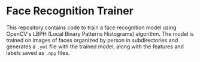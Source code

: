 # Face Recognition Trainer

This repository contains code to train a face recognition model using OpenCV's LBPH (Local Binary Patterns Histograms) algorithm. The model is trained on images of faces organized by person in subdirectories and generates a `.yml` file with the trained model, along with the features and labels saved as `.npy` files.
